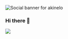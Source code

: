 ![Social banner for akinelo](https://raw.githubusercontent.com/akinelo/Akinelo/e23a2511b4d17ad415c511a4b8a4b2cfb0df6b9c/assets/Aki.svg)


### Hi there 👋
![](https://img.shields.io/badge/<OS>-<Windows>-informational?style=flat&logo=<LOGO_NAME>&logoColor=white&color=2bbc8a)
